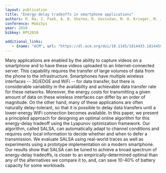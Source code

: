 ```yaml
---
layout: publication
title: "Energy-delay tradeoffs in smartphone applications"
authors: M. Ra, J. Paek, A. B. Sharma, R. Govindan, M. H. Krieger, M. J. Neely
conference: MobiSys
year: 2010
bibkey: RPS2010

additional_links:
   - {name: "ACM", url: "https://dl.acm.org/doi/10.1145/1814433.1814459"}
---
```

Many applications are enabled by the ability to capture videos on a smartphone and to have these videos uploaded to an Internet-connected server. This capability requires the transfer of large volumes of data from the phone to the infrastructure. Smartphones have multiple wireless interfaces -- 3G/EDGE and WiFi -- for data transfer, but there is considerable variability in the availability and achievable data transfer rate for these networks. Moreover, the energy costs for transmitting a given amount of data on these wireless interfaces can differ by an order of magnitude. On the other hand, many of these applications are often naturally delay-tolerant, so that it is possible to delay data transfers until a lower-energy WiFi connection becomes available. In this paper, we present a principled approach for designing an optimal online algorithm for this energy-delay tradeoff using the Lyapunov optimization framework. Our algorithm, called SALSA, can automatically adapt to channel conditions and requires only local information to decide whether and when to defer a transmission. We evaluate SALSA using real-world traces as well as experiments using a prototype implementation on a modern smartphone. Our results show that SALSA can be tuned to achieve a broad spectrum of energy-delay tradeoffs, is closer to an empirically-determined optimal than any of the alternatives we compare it to, and, can save 10-40% of battery capacity for some workloads.

